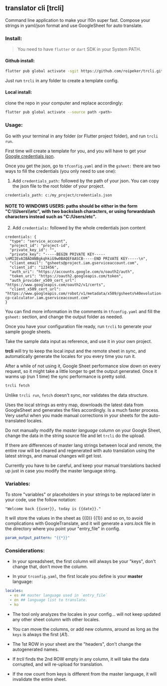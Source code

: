 ## translator cli [trcli]

Command line application to make your l10n super fast.
Compose your strings in yaml/json format and use GoogleSheet for auto translate.

### Install:

> You need to have `flutter` or `dart` SDK in your System PATH.

#### Github install:

```bash
flutter pub global activate -sgit https://github.com/roipeker/trcli.git
```

Just run `trcli` in any folder to create a template config.

#### Local install:
clone the repo in your computer and replace <path> accordingly:
```bash
flutter pub global activate --source path <path>
```

### Usage:

Go with your terminal in any folder (or Flutter project folder), and run `trcli run`.

First time will create a template for you, and you will have to get your [Google credentials json](https://medium.com/@a.marenkov/how-to-get-credentials-for-google-sheets-456b7e88c430).

Once you get the json, go to `tfconfig.yaml` and in the `gsheet:` there are two ways to fill the credentials (you only need to use one):

1. Add `credentials_path:` followed by the path of your json. You can copy the json file to the root folder of your project. 

``` ex.
credentials_path: c:/my_project/credentials.json
```
#### NOTE TO WINDOWS USERS: paths should be either in the form "C:\\\Users\\\etc", with two backslash characters, or using forwardslash characters instead such as "C:/Users/etc". 

2. Add `credentials:` followed by the whole credentials json content

``` ex.
credentials: {
  "type": "service_account",
  "project_id": "project-id",
  "private_key_id": "",
  "private_key": "-----BEGIN PRIVATE KEY-----\nMIIEvAIBADANBgkqhkiG9w0BAQEFAASCB-----END PRIVATE KEY-----\n",
  "client_email": "gsheets@project.iam.gserviceaccount.com",
  "client_id": "123456",
  "auth_uri": "https://accounts.google.com/o/oauth2/auth",
  "token_uri": "https://oauth2.googleapis.com/token",
  "auth_provider_x509_cert_url": "https://www.googleapis.com/oauth2/v1/certs",
  "client_x509_cert_url": "https://www.googleapis.com/robot/v1/metadata/x509/gsheets%40evolution-cp-calculator.iam.gserviceaccount.com"
}
```

You can find more information in the comments in `tfconfig.yaml` and fill the `gsheet:` section, and change the output folder as needed.

Once you have your configuration file ready, run `trcli` to generate your sample google sheets.

Take the sample data input as reference, and use it in your own project.

**trcli** will try to keep the local input and the remote sheet in sync, and automatically generate the locales for you every time you run it.

After a while of not using it, Google Sheet performance slow down on every request, so it might take a little longer to get the output generated.
Once it warms up (run 1 time) the sync performance is pretty solid.


```bash
trcli fetch
```

Unlike `trcli run`, `fetch` doesn't sync, nor validates the data structure.

Uses the local strings as entry map, downloads the latest data from GoogleSheet and generates the files accordingly.
Is a much faster process. Very useful when you made manual corrections in your sheets for the auto-translated locales.

Do not manually modify the *master language* column on your Google Sheet, change the data in the string source file
and let `trcli` do the upload.

If there are differences of master lang strings between local and remote, the entire row will be cleared and regenerated with auto translation
using the latest strings, and manual changes will get lost.

Currently you have to be careful, and keep your manual translations backed up just in case you modify the master language string.

### Variables:

To store "variables" or placeholders in your strings to be replaced later in your code, use the follow notation:
```
"Welcome back {{user}}, today is {{date}}."
```

It will store the values in the sheet as {{0}} {{1}} and so on, to avoid complications with GoogleTranslate, and it will
generate a *vars.lock* file in the directory where you point your "entry_file" in config.

```yaml
param_output_pattern: "{{*}}"
```


### Considerations:

- In your spreadsheet, the first column will always be your "keys", don't change that, don't move the column.

- In your `trconfig.yaml`, the first locale you define is your **master** language:

```yaml
locales:
  - es ## master language used in `entry_file`
  - en ## language list to translate.
  - ko
```

- The tool only analyzes the locales in your config... will not keep updated any other sheet column with other locales.

- You can move the columns, or add new columns, around as long as the `keys` is always the first (*A1*).

- The 1st ROW in your sheet are the "headers", don't change the autogenerated names.

- If *trcli* finds the 2nd ROW empty in any column, it will take the data corrupted, and will re-upload for translation.

- If the row count from keys is different from the master language, it will invalidate the entire sheet.





